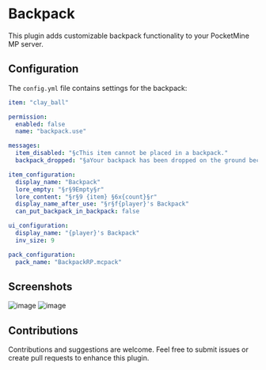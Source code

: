 # Backpack

This plugin adds customizable backpack functionality to your PocketMine MP server.

## Configuration

The `config.yml` file contains settings for the backpack:

```yaml
item: "clay_ball"

permission:
  enabled: false
  name: "backpack.use"

messages:
  item_disabled: "§cThis item cannot be placed in a backpack."
  backpack_dropped: "§aYour backpack has been dropped on the ground because your inventory is full!"

item_configuration:
  display_name: "Backpack"
  lore_empty: "§r§9Empty§r"
  lore_content: "§r§9 {item} §6x{count}§r"
  display_name_after_use: "§r§f{player}'s Backpack"
  can_put_backpack_in_backpack: false

ui_configuration:
  display_name: "{player}'s Backpack"
  inv_size: 9

pack_configuration:
  pack_name: "BackpackRP.mcpack"
```

## Screenshots

![image](https://github.com/ShadowMikado/Backpack-PM5/assets/89030950/366c68db-c9de-4089-af48-2aefc3d2416a)
![image](https://github.com/ShadowMikado/Backpack-PM5/assets/89030950/29da46e2-eb0f-48c3-8da3-37417f512424)



## Contributions

Contributions and suggestions are welcome. Feel free to submit issues or create pull requests to enhance this plugin.
